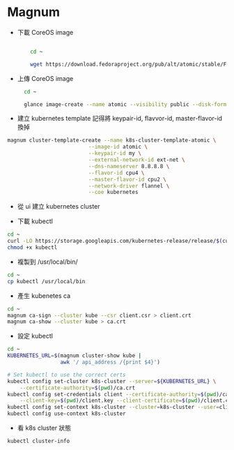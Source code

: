 Magnum
=======


- 下載 CoreOS image
  ``` bash

      cd ~

      wget https://download.fedoraproject.org/pub/alt/atomic/stable/Fedora-Atomic-26-20170723.0/CloudImages/x86_64/images/Fedora-Atomic-26-20170723.0.x86_64.qcow2

  ```


- 上傳 CoreOS image

  ```bash
    cd ~

    glance image-create --name atomic --visibility public --disk-format=qcow2 --container-format=bare --os-distro=fedora-atomic --file=Fedora-Atomic-26-20170723.0.x86_64.qcow2
  ```

- 建立 kubernetes template
  記得將 keypair-id, flavvor-id, master-flavor-id 換掉


``` bash
magnum cluster-template-create --name k8s-cluster-template-atomic \
                          --image-id atomic \
                          --keypair-id my \
                          --external-network-id ext-net \
                          --dns-nameserver 8.8.8.8 \
                          --flavor-id cpu4 \
                          --master-flavor-id cpu2 \
                          --network-driver flannel \
                          --coe kubernetes

```


- 從 ui 建立 kubernetes cluster


- 下載 kubectl


```bash
cd ~
curl -LO https://storage.googleapis.com/kubernetes-release/release/$(curl -s https://storage.googleapis.com/kubernetes-release/release/stable.txt)/bin/linux/amd64/kubectl
chmod +x kubectl
```


- 複製到 /usr/local/bin/

```bash
cd ~
cp kubectl /usr/local/bin
```


- 產生 kubenetes ca
```bash
cd ~
magnum ca-sign --cluster kube --csr client.csr > client.crt
magnum ca-show --cluster kube > ca.crt

```



- 設定 kubectl

```bash
cd ~
KUBERNETES_URL=$(magnum cluster-show kube |
                 awk '/ api_address /{print $4}')

# Set kubectl to use the correct certs
kubectl config set-cluster k8s-cluster --server=${KUBERNETES_URL} \
    --certificate-authority=$(pwd)/ca.crt
kubectl config set-credentials client --certificate-authority=$(pwd)/ca.crt \
    --client-key=$(pwd)/client.key --client-certificate=$(pwd)/client.crt
kubectl config set-context k8s-cluster --cluster=k8s-cluster --user=client
kubectl config use-context k8s-cluster
```

- 看 k8s cluster 狀態
```bash
kubectl cluster-info
```
